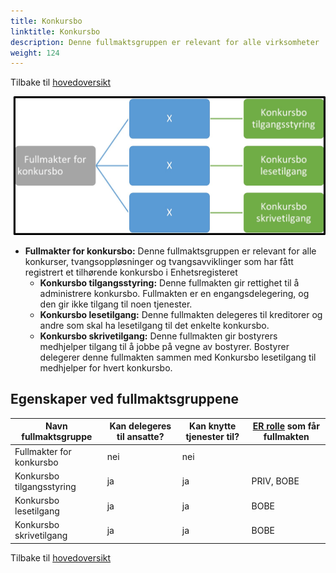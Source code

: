 ```yaml
---
title: Konkursbo
linktitle: Konkursbo
description: Denne fullmaktsgruppen er relevant for alle virksomheter
weight: 124
---
```

Tilbake til [hovedoversikt](/authorization/modules/accessgroups/type-accessgroups/versjon-3/#oversikt-over-fullmaktsgrupper)


![Konkursbo](konk.jpg "Konkursbo")
- **Fullmakter for konkursbo:** Denne fullmaktsgruppen er relevant for alle konkurser, tvangsoppløsninger og tvangsavviklinger som har fått registrert et tilhørende konkursbo i Enhetsregisteret
	- **Konkursbo tilgangsstyring:** Denne fullmakten gir rettighet til å administrere konkursbo. Fullmakten er en engangsdelegering, og den gir ikke tilgang til noen tjenester.
	- **Konkursbo lesetilgang:**  Denne fullmakten delegeres til kreditorer og andre som skal ha lesetilgang til det enkelte konkursbo.
	- **Konkursbo skrivetilgang:** Denne fullmakten gir bostyrers medhjelper tilgang til å jobbe på vegne av bostyrer. Bostyrer delegerer denne fullmakten sammen med Konkursbo lesetilgang til medhjelper for hvert konkursbo.

## Egenskaper ved fullmaktsgruppene
|Navn fullmaktsgruppe|Kan delegeres til ansatte?|Kan knytte tjenester til?|[ER rolle](/authorization/modules/accessgroups/register_er/#rolletyper-fra-enhetsregisteret) som får fullmakten|
|---|---|---|---|
|Fullmakter for konkursbo|nei|nei||
|Konkursbo tilgangsstyring|ja|ja|PRIV, BOBE|
|Konkursbo lesetilgang|ja|ja|BOBE|
|Konkursbo skrivetilgang|ja|ja|BOBE|

Tilbake til [hovedoversikt](/authorization/modules/accessgroups/type-accessgroups/versjon-2/#oversikt-over-fullmaktsgrupper)